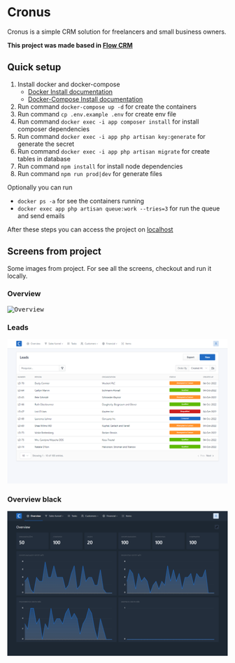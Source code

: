 # Cronus

Cronus is a simple CRM solution for freelancers and small business owners.

**This project was made based in [Flow CRM](https://github.com/anishdcruz/ck-flow)**

## Quick setup

1. Install docker and docker-compose
    - [Docker Install documentation](https://docs.docker.com/install/)
    - [Docker-Compose Install documentation](https://docs.docker.com/compose/install/)
2. Run command `docker-compose up -d` for create the containers
3. Run command `cp .env.example .env` for create env file
4. Run command `docker exec -i app composer install` for install composer dependencies
5. Run command `docker exec -i app php artisan key:generate` for generate the secret
6. Run command `docker exec -i app php artisan migrate` for create tables in database
7. Run command `npm install` for install node dependencies
8. Run command `npm run prod|dev` for generate files

Optionally you can run

- `docker ps -a` for see the containers running
- `docker exec app php artisan queue:work --tries=3` for run the queue and send emails

After these steps you can access the project on [localhost](http://localhost)

## Screens from project

Some images from project. For see all the screens, checkout and run it locally.

### Overview

<kbd>
<img src="https://github.com/andersonalvesme/cronus-crm/blob/master/_readme_images/overview.png.png" alt="Overview">
</kbd>

### Leads

<kbd>
<img src="https://github.com/andersonalvesme/cronus-crm/blob/master/_readme_images/leads.png" alt="Leads">
</kbd>

### Overview black

<kbd>
<img src="https://github.com/andersonalvesme/cronus-crm/blob/master/_readme_images/overview_black.png" alt="Overview black">
</kbd>
